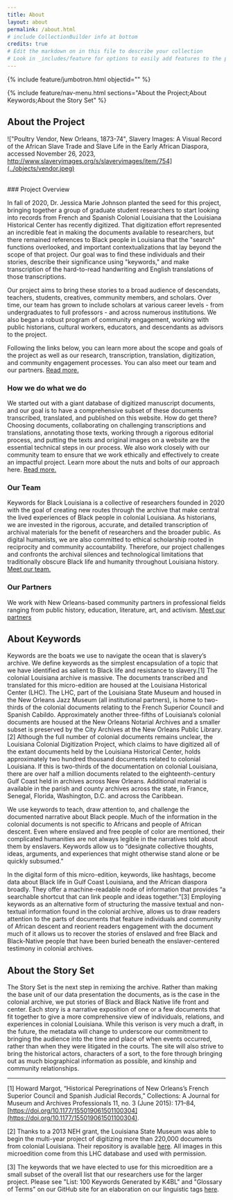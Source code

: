 ```yaml
---
title: About
layout: about
permalink: /about.html
# include CollectionBuilder info at bottom
credits: true
# Edit the markdown on in this file to describe your collection
# Look in _includes/feature for options to easily add features to the page
---
```


{% include feature/jumbotron.html objectid="" %}

{% include feature/nav-menu.html sections="About the Project;About Keywords;About the Story Set" %}

## About the Project

!["Poultry Vendor, New Orleans, 1873-74", Slavery Images: A Visual Record of the African Slave Trade and Slave Life in the Early African Diaspora, accessed November 26, 2023, http://www.slaveryimages.org/s/slaveryimages/item/754](../objects/vendor.jpeg)  

<br>
### Project Overview

In fall of 2020, Dr. Jessica Marie Johnson planted the seed for this project, bringing together a group of graduate student researchers to start looking into records from French and Spanish Colonial Louisiana that the Louisiana Historical Center has recently digitized. That digitization effort represented an incredible feat in making the documents available to researchers, but there remained references to Black people in Louisiana that the "search" functions overlooked, and important contextualizations that lay beyond the scope of that project. Our goal was to find these individuals and their stories, describe their significance using "keywords," and make transcription of the hard-to-read handwriting and English translations of those transcriptions.  

Our project aims to bring these stories to a broad audience of descendats, teachers, students, creatives, community members, and scholars. Over time, our team has grown to include scholars at various career levels - from undergraduates to full professors - and across numerous institutions. We also began a robust program of community engagement, working with public historians, cultural workers, educators, and descendants as advisors to the project.  

Following the links below, you can learn more about the scope and goals of the project as well as our research, transcription, translation, digitization, and community engagement processes. You can also meet our team and our partners. [Read more.](/keywords/overview)  

### How we do what we do

We started out with a giant database of digitized manuscript documents, and our goal is to have a comprehensive subset of these documents transcribed, translated, and published on this website. How do get there? Choosing documents, collaborating on challenging transcriptions and translations, annotating those texts, working through a rigorous editorial process, and putting the texts and original images on a website are the essential technical steps in our process. We also work closely with our community team to ensure that we work ethically and effectively to create an impactful project. Learn more about the nuts and bolts of our approach here. [Read more.](/keywords/how_we_do)

### Our Team

Keywords for Black Louisiana is a collective of researchers founded in 2020 with the goal of creating new routes through the archive that make central the lived experiences of Black people in colonial Louisiana. As historians, we are invested in the rigorous, accurate, and detailed transcription of archival materials for the benefit of researchers and the broader public. As digital humanists, we are also committed to ethical scholarship rooted in reciprocity and community accountability. Therefore, our project challenges and confronts the archival silences and technological limitations that traditionally obscure Black life and humanity throughout Louisiana history. [Meet our team.](/keywords/team)

### Our Partners

We work with New Orleans-based community partners in professional fields ranging from public history, education, literature, art, and activism. [Meet our partners](/keywords/partners)

## About Keywords  
Keywords are the boats we use to navigate the ocean that is slavery’s archive. We define keywords as the simplest encapsulation of a topic that we have identified as salient to Black life and resistance to slavery.[1] The colonial Louisiana archive is massive. The documents transcribed and translated for this micro-edition are housed at the Louisiana Historical Center (LHC). The LHC, part of the Louisiana State Museum and housed in the New Orleans Jazz Museum (all institutional partners), is home to two-thirds of the colonial documents relating to the French Superior Council and Spanish Cabildo. Approximately another three-fifths of Louisiana’s colonial documents are housed at the New Orleans Notarial Archives and a smaller subset is preserved by the City Archives at the New Orleans Public Library.[2] Although the full number of colonial documents remains unclear, the Louisiana Colonial Digitization Project, which claims to have digitized all of the extant documents held by the Louisiana Historical Center, holds approximately two hundred thousand documents related to colonial Louisiana. If this is two-thirds of the documentation on colonial Louisiana, there are over half a million documents related to the eighteenth-century Gulf Coast held in archives across New Orleans. Additional material is available in the parish and county archives across the state, in France, Senegal, Florida, Washington, D.C. and across the Caribbean.  

We use keywords to teach, draw attention to, and challenge the documented narrative about Black people. Much of the information in the colonial documents is not specific to Africans and people of African descent. Even where enslaved and free people of color are mentioned, their complicated humanities are not always legible in the narratives told about them by enslavers. Keywords allow us to “designate collective thoughts, ideas, arguments, and experiences that might otherwise stand alone or be quickly subsumed.”  

In the digital form of this micro-edition, keywords, like hashtags, become data about Black life in Gulf Coast Louisiana, and the African diaspora broadly. They offer a machine-readable node of information that provides “a searchable shortcut that can link people and ideas together.”[3] Employing keywords as an alternative form of structuring the massive textual and non-textual information found in the colonial archive, allows us to draw readers attention to the parts of documents that feature individuals and community of African descent and reorient readers engagement with the document much of it allows us to recover the stories of enslaved and free Black and Black-Native people that have been buried beneath the enslaver-centered testimony in colonial archives.  


## About the Story Set  
The Story Set is the next step in remixing the archive. Rather than making the base unit of our data presentation the documents, as is the case in the colonial archive, we put stories of Black and Black Native life front and center. Each story is a narrative exposition of one or a few documents that fit together to give a more comprehensive view of individuals, relations, and experiences in colonial Louisiana. While this verison is very much a draft, in the future, the metadata will change to underscore our commitment to bringing the audience into the time and place of when events occurred, rather than when they were litigated in the courts. The site will also strive to bring the historical actors, characters of a sort, to the fore through bringing out as much biographical information as possible, and kinship and community relationships.

---
[1] Howard Margot, “Historical Peregrinations of New Orleans’s French Superior Council and Spanish Judicial Records,” Collections: A Journal for Museum and Archives Professionals 11, no. 3 (June 2015): 171–84, [https://doi.org/10.1177/155019061501100304](https://doi.org/10.1177/155019061501100304).

[2] Thanks to a 2013 NEH grant, the Louisiana State Museum was able to begin the multi-year project of digitizing more than 220,000 documents from colonial Louisiana. Their repository is available [here](https://www.lacolonialdocs.org/). All images in this microedition come from this LHC database and used with permission. 

[3] The keywords that we have elected to use for this microedition are a small subset of the overall list that our researchers use for the larger project. Please see "List: 100 Keywords Generated by K4BL" and "Glossary of Terms" on our GitHub site for an elaboration on our linguistic tags [here](https://github.com/lxcprojects/k4bl/tree/main/docs). 

